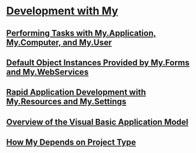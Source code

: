 # [Development with My](index.md)
## [Performing Tasks with My.Application, My.Computer, and My.User](performing-tasks-with-my-application-my-computer-and-my-user.md)
## [Default Object Instances Provided by My.Forms and My.WebServices](default-object-instances-provided-by-my-forms-and-my-webservices.md)
## [Rapid Application Development with My.Resources and My.Settings](rapid-application-development-with-my-resources-and-my-settings.md)
## [Overview of the Visual Basic Application Model](overview-of-the-visual-basic-application-model.md)
## [How My Depends on Project Type](how-my-depends-on-project-type.md)
